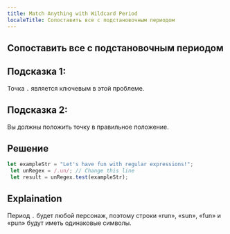 ```yaml
---
title: Match Anything with Wildcard Period
localeTitle: Сопоставить все с подстановочным периодом
---
```

## Сопоставить все с подстановочным периодом

## Подсказка 1:

Точка `.` является ключевым в этой проблеме.

## Подсказка 2:

Вы должны положить точку в правильное положение.

## Решение

```javascript
let exampleStr = "Let's have fun with regular expressions!"; 
 let unRegex = /.un/; // Change this line 
 let result = unRegex.test(exampleStr); 
```

## Explaination

Период `.` будет любой персонаж, поэтому строки «run», «sun», «fun» и «pun» будут иметь одинаковые символы.